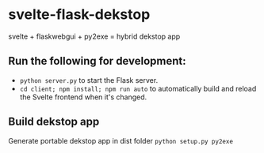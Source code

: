 # svelte-flask-dekstop

svelte + flaskwebgui + py2exe = hybrid dekstop app

## Run the following for development:

- `python server.py` to start the Flask server.
- `cd client; npm install; npm run auto` to automatically build and reload the Svelte frontend when it's changed.

## Build dekstop app
Generate portable dekstop app in dist folder
`python setup.py py2exe`